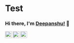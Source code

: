 # Test
### Hi there, I'm [Deepanshu!](https://github.com/DeepanshuAhuja2003) 👋

<a href="https://discord.com/channels/@me">
  <img align="left" alt="Deepanshu's Discord" width="22px" src="https://raw.githubusercontent.com/peterthehan/peterthehan/master/assets/discord.svg" />
</a>
<a href="https://www.instagram.com/i_deepanshu_ahuja/?hl=en">
  <img align="left" alt=" | Instagram" width="22px" src="https://img.icons8.com/doodle/50/000000/instagram.png" />
</a>
<a href="https://https://www.linkedin.com/in/deepanshu-ahuja-8315521b8/">
    <img align="left" alt="Himanshu's LinkedIN" width="22px" src="https://raw.githubusercontent.com/peterthehan/peterthehan/master/assets/linkedin.svg" />
  </a>
